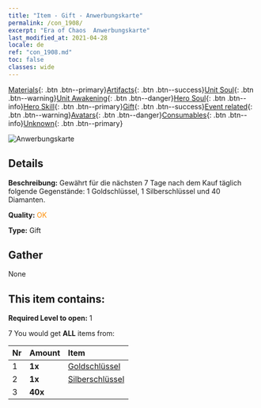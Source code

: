 ```yaml
---
title: "Item - Gift - Anwerbungskarte"
permalink: /con_1908/
excerpt: "Era of Chaos  Anwerbungskarte"
last_modified_at: 2021-04-28
locale: de
ref: "con_1908.md"
toc: false
classes: wide
---
```

 [Materials](/ItemsDE/){: .btn .btn--primary}[Artifacts](/ItemsDE/Artifacts/){: .btn .btn--success}[Unit Soul](/ItemsDE/UnitSoul/){: .btn .btn--warning}[Unit Awakening](/ItemsDE/UnitAwakening/){: .btn .btn--danger}[Hero Soul](/ItemsDE/HeroSoul/){: .btn .btn--info}[Hero Skill](/ItemsDE/HeroSkill/){: .btn .btn--primary}[Gift](/ItemsDE/Gift/){: .btn .btn--success}[Event related](/ItemsDE/Events/){: .btn .btn--warning}[Avatars](/ItemsDE/Avatars/){: .btn .btn--danger}[Consumables](/ItemsDE/Consumables/){: .btn .btn--info}[Unknown](/ItemsDE/Unknown/){: .btn .btn--primary}

 ![Anwerbungskarte](/images/t/i_907319.png)

## Details
 **Beschreibung:** Gewährt für die nächsten 7 Tage nach dem Kauf täglich folgende Gegenstände: 1 Goldschlüssel, 1 Silberschlüssel und 40 Diamanten.

 **Quality:** <span style="color: #FF8C00">OK</span>

 **Type:** Gift

## Gather

  None

## This item contains:

 **Required Level to open:** 1

 7 You would get **ALL** items  from:

  | Nr | Amount |     Item    |
  |:---|:-------|:------------|
  | 1 |  **1x** | [Goldschlüssel](/ItemsDE/con_783/) |  | 
  | 2 |  **1x** | [Silberschlüssel](/ItemsDE/con_693/) |  | 
  | 3 |  **40x** | <i class="fas fa-gem"/> |  | 
